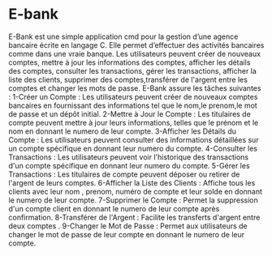 # E-bank
E-Bank est une simple application cmd pour la gestion d’une agence bancaire écrite
en langage C. Elle permet d’effectuer des activités bancaires comme dans une vraie 
banque. Les utilisateurs peuvent créer de nouveaux comptes, mettre à jour les informations des comptes, afficher les détails des comptes, consulter les transactions, gérer les transactions,
afficher la liste des clients, supprimer des comptes,transférer de l'argent entre les comptes et changer les mots de passe.
E-Bank assure les tâches suivantes :
1-Créer un Compte : Les utilisateurs peuvent créer de nouveaux comptes bancaires en fournissant des informations tel que le nom,le prenom,le mot de passe et un dépôt initial.
2-Mettre à Jour le Compte : Les titulaires de compte peuvent mettre à jour leurs informations, telles que le prénom et le nom en donnant le numero de leur compte.
3-Afficher les Détails du Compte : Les utilisateurs peuvent consulter des informations détaillées sur un compte spécifique en donnant leur numero du compte.
4-Consulter les Transactions : Les utilisateurs peuvent voir l'historique des transactions d'un compte spécifique en donnant leur numero du compte.
5-Gérer les Transactions : Les titulaires de compte peuvent déposer ou retirer de l'argent de leurs comptes.
6-Afficher la Liste des Clients : Affiche tous les clients avec leur nom , prenom, numéro de compte et leur solde en donnant le numero de leur compte.
7-Supprimer le Compte : Permet la suppression d'un compte client en donnant le numero de leur compte après confirmation.
8-Transférer de l'Argent : Facilite les transferts d'argent entre deux comptes .
9-Changer le Mot de Passe : Permet aux utilisateurs de changer le mot de passe de leur compte en donnant le numero de leur compte.
